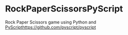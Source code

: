 # RockPaperScissorsPyScript
Rock Paper Scissors game using Python and [PyScript](https://github.com/pyscript/pyscript)https://github.com/pyscript/pyscript

